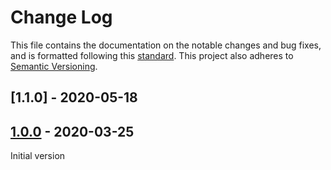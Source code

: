 # Change Log

This file contains the documentation on the notable changes and bug fixes, and
is formatted following this [standard](https://keepachangelog.com/en/1.0.0/).
This project also adheres to [Semantic Versioning](https://semver.org/).

## [1.1.0] - 2020-05-18

[1.0.0]: https://github.com/ralflorent/namefully-react/releases/tag/v1.1.0

## [1.0.0] - 2020-03-25

Initial version

[1.0.0]: https://github.com/ralflorent/namefully-react/releases/tag/v1.0.0
